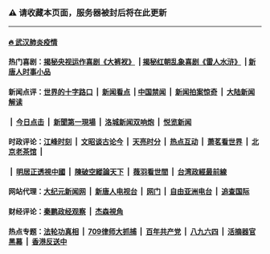 ### ⚠️ 请收藏本页面，服务器被封后将在此更新

---

#### [🔥 武汉肺炎疫情](http://128.199.5.229:10000/videos/corona/)

#### 热门喜剧：[揭秘央视运作喜剧《大裤衩》](http://128.199.5.229:10000/videos/res/big-shorts/) &nbsp;|&nbsp;[揭秘红朝乱象喜剧《雷人水浒》](http://128.199.5.229:10000/videos/res/OutlawsOfMarsh/) &nbsp;|&nbsp;[新唐人时事小品](http://128.199.5.229:10000/videos/res/comedy/)

#### 新闻点评：[世界的十字路口](http://128.199.5.229/tanghao/) &nbsp;|&nbsp; [新闻看点](http://128.199.5.229/news-insight/) &nbsp;|&nbsp;[中国禁闻](http://128.199.5.229/ntdtv-news/) &nbsp;|&nbsp; [新闻拍案惊奇](http://128.199.5.229/dayu/) &nbsp;|&nbsp; [大陆新闻解读](http://128.199.5.229/ntdtv-comedy/)
####   &nbsp;|&nbsp;  [今日点击](http://128.199.5.229/news-click/)  &nbsp;|&nbsp; [新聞第一現場](http://128.199.5.229/primary-scene/) &nbsp;|&nbsp; [洛城新闻双响炮](http://128.199.5.229/la-news/) &nbsp;|&nbsp; [悦览新闻](http://128.199.5.229/dingyue/)

#### 时政评论：[江峰时刻](http://128.199.5.229/today-in-history/) &nbsp;|&nbsp; [文昭谈古论今](http://128.199.5.229/wenzhao/) &nbsp;|&nbsp; [天亮时分](http://128.199.5.229/tianliang/) &nbsp;|&nbsp; [热点互动](http://128.199.5.229/ntdtv-rdhd/) &nbsp;|&nbsp; [萧茗看世界](http://128.199.5.229/simonegao/) &nbsp;|&nbsp; [北京老茶馆](http://128.199.5.229/teahouse/)  &nbsp;|&nbsp;  
####   &nbsp;|&nbsp;  [明居正透視中國](http://128.199.5.229/decoding-china/)  &nbsp;|&nbsp; [陳破空縱論天下](http://128.199.5.229/pokong/)  &nbsp;|&nbsp; [薇羽看世間](http://128.199.5.229/weiyu/)  &nbsp;|&nbsp; [台湾政經最前線](http://128.199.5.229/taiwan/)   

#### 网站代理：[大纪元新闻网](http://128.199.5.229:10080/gb/) &nbsp;|&nbsp; [新唐人电视台](http://128.199.5.229:8808/gb/) &nbsp;|&nbsp; [网门](http://128.199.5.229:11000/) &nbsp;|&nbsp; [自由亚洲电台](http://128.199.5.229:9800/mandarin/) &nbsp;|&nbsp; [追查国际](http://128.199.5.229:10010/)

#### 财经评论：[秦鹏政经观察](http://128.199.5.229/qinpeng/) &nbsp;|&nbsp; [杰森視角 ](http://128.199.5.229/jason/)

#### 热点专题：[法轮功真相](http://128.199.5.229:10000/videos/truth.html) &nbsp;|&nbsp; [709律师大抓捕](http://128.199.5.229:10000/videos/709/) &nbsp;|&nbsp; [百年共产党](http://128.199.5.229:10000/videos/ccp.html) &nbsp;|&nbsp; [八九六四](http://128.199.5.229:10000/videos/88/)  &nbsp;|&nbsp; [活摘器官黑幕](http://128.199.5.229:10000/videos/res/Organs/)  &nbsp;|&nbsp; [香港反送中](http://128.199.5.229:10000/videos/res/hk/) 

<img src='http://gfw-breaker.win/link7.md' width='0px' height='0px'/>
